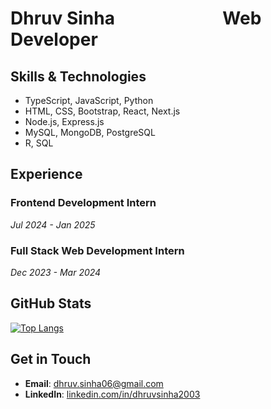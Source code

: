 # Dhruv Sinha &nbsp;&nbsp;&nbsp;&nbsp;&nbsp;&nbsp;&nbsp;&nbsp;&nbsp;&nbsp;&nbsp;&nbsp;&nbsp;&nbsp;&nbsp;&nbsp;&nbsp;&nbsp;&nbsp;&nbsp;&nbsp;&nbsp;&nbsp;&nbsp; Web Developer

## Skills & Technologies
- TypeScript, JavaScript, Python
- HTML, CSS, Bootstrap, React, Next.js
- Node.js, Express.js
- MySQL, MongoDB, PostgreSQL
- R, SQL

## Experience
### Frontend Development Intern
*Jul 2024 - Jan 2025*

### Full Stack Web Development Intern
*Dec 2023 - Mar 2024*

## GitHub Stats
[![Top Langs](https://github-readme-stats.vercel.app/api/top-langs/?username=DhruvSinha2003&layout=compact&theme=github_dark)](https://github.com/anuraghazra/github-readme-stats)

## Get in Touch
- **Email**: [dhruv.sinha06@gmail.com](mailto:dhruv.sinha06@gmail.com)
- **LinkedIn**: [linkedin.com/in/dhruvsinha2003](https://www.linkedin.com/in/dhruvsinha2003)
